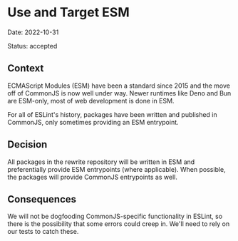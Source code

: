 # Use and Target ESM

Date: 2022-10-31

Status: accepted

## Context

ECMAScript Modules (ESM) have been a standard since 2015 and the move off of CommonJS is now well under way. Newer runtimes like Deno and Bun are ESM-only, most of web development is done in ESM.

For all of ESLint's history, packages have been written and published in CommonJS, only sometimes providing an ESM entrypoint.

## Decision

All packages in the rewrite repository will be written in ESM and preferentially provide ESM entrypoints (where applicable). When possible, the packages will provide CommonJS entrypoints as well.

## Consequences

We will not be dogfooding CommonJS-specific functionality in ESLint, so there is the possibility that some errors could creep in. We'll need to rely on our tests to catch these.
